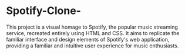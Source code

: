 # Spotify-Clone-
This project is a visual homage to Spotify, the popular music streaming service, recreated entirely using HTML and CSS. It aims to replicate the familiar interface and design elements of Spotify's web application, providing a familiar and intuitive user experience for music enthusiasts.
